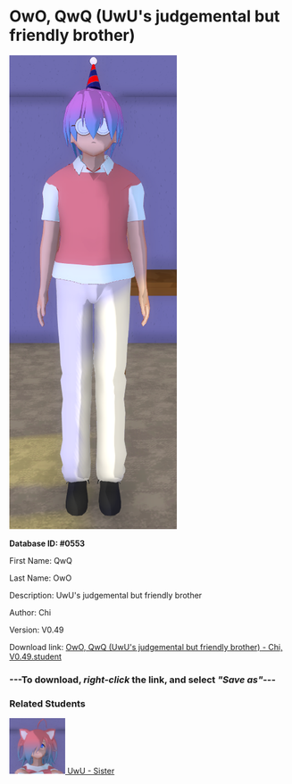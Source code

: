 # OwO, QwQ (UwU's judgemental but friendly brother)

<img src="../../Files/Images/OwO, QwQ (UwU's judgemental but friendly brother).png" title="OwO, QwQ (UwU's judgemental but friendly brother) - Chi, V0.49">

**Database ID: #0553**

First Name: QwQ

Last Name: OwO

Description: UwU's judgemental but friendly brother

Author: Chi

Version: V0.49

Download link: <a href="https://raw.githubusercontent.com/Arbiter1223/Daigaku-Gurashi-Custom-Students/master/Files/Student%20Files/OwO%2C%20QwQ%20(UwU's%20judgemental%20but%20friendly%20brother)%20-%20Chi%2C%20V0.49.student">OwO, QwQ (UwU's judgemental but friendly brother) - Chi, V0.49.student</a>

### ---**To download, _right-click_ the link, and select _"Save as"_**---

### Related Students

<a href="OwO, UwU (A cute girl who isn't afraid to get pervy).md"><img src="../../Files/Thumbs/OwO, UwU (A cute girl who isn't afraid to get pervy).png" height="100" width="100" title="OwO, UwU (A cute girl who isn't afraid to get pervy) - Chi, V0.49"></a><a href="OwO, UwU (A cute girl who isn't afraid to get pervy).md"> UwU - Sister</a>

